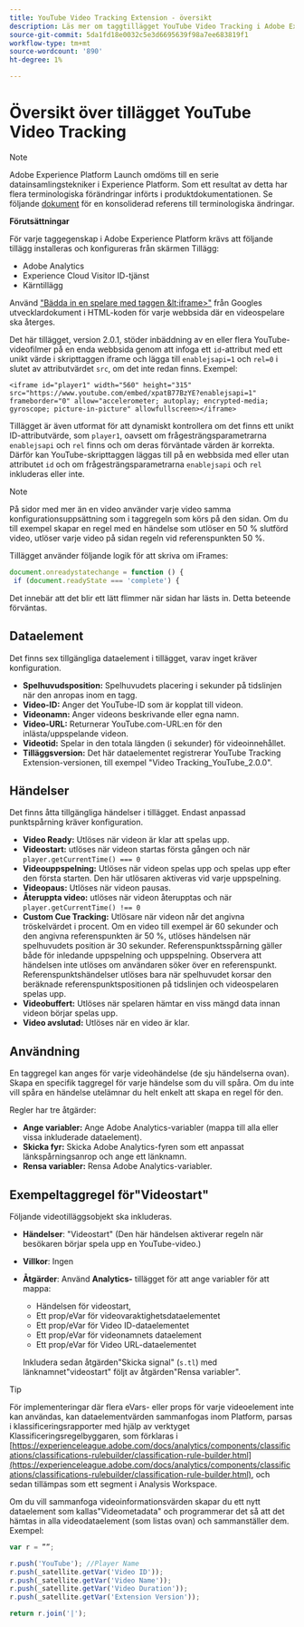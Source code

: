 ```yaml
---
title: YouTube Video Tracking Extension - översikt
description: Läs mer om taggtillägget YouTube Video Tracking i Adobe Experience Platform.
source-git-commit: 5da1fd18e0032c5e3d6695639f98a7ee683819f1
workflow-type: tm+mt
source-wordcount: '890'
ht-degree: 1%

---
```


# Översikt över tillägget YouTube Video Tracking

>[!NOTE]
>
>Adobe Experience Platform Launch omdöms till en serie datainsamlingstekniker i Experience Platform. Som ett resultat av detta har flera terminologiska förändringar införts i produktdokumentationen. Se följande [dokument](../../../term-updates.md) för en konsoliderad referens till terminologiska ändringar.

**Förutsättningar**

För varje taggegenskap i Adobe Experience Platform krävs att följande tillägg installeras och konfigureras från skärmen Tillägg:

* Adobe Analytics
* Experience Cloud Visitor ID-tjänst
* Kärntillägg

Använd [&quot;Bädda in en spelare med taggen \&lt;iframe\>&quot;](https://developers.google.com/youtube/player_parameters#Manual_IFrame_Embeds) från Googles utvecklardokument i HTML-koden för varje webbsida där en videospelare ska återges.

Det här tillägget, version 2.0.1, stöder inbäddning av en eller flera YouTube-videofilmer på en enda webbsida genom att infoga ett `id`-attribut med ett unikt värde i skripttaggen iframe och lägga till `enablejsapi=1` och `rel=0` i slutet av attributvärdet `src`, om det inte redan finns. Exempel:

`<iframe id="player1" width="560" height="315" src="https://www.youtube.com/embed/xpatB77BzYE?enablejsapi=1" frameborder="0" allow="accelerometer; autoplay; encrypted-media; gyroscope; picture-in-picture" allowfullscreen></iframe>`

Tillägget är även utformat för att dynamiskt kontrollera om det finns ett unikt ID-attributvärde, som `player1`, oavsett om frågesträngsparametrarna `enablejsapi` och `rel` finns och om deras förväntade värden är korrekta. Därför kan YouTube-skripttaggen läggas till på en webbsida med eller utan attributet `id` och om frågesträngsparametrarna `enablejsapi` och `rel` inkluderas eller inte.

>[!NOTE]
>
>På sidor med mer än en video använder varje video samma konfigurationsuppsättning som i taggregeln som körs på den sidan. Om du till exempel skapar en regel med en händelse som utlöser en 50 % slutförd video, utlöser varje video på sidan regeln vid referenspunkten 50 %.

Tillägget använder följande logik för att skriva om iFrames:

```javascript
document.onreadystatechange = function () {
 if (document.readyState === 'complete') {
```

Det innebär att det blir ett lätt flimmer när sidan har lästs in. Detta beteende förväntas.

## Dataelement

Det finns sex tillgängliga dataelement i tillägget, varav inget kräver konfiguration.

* **Spelhuvudsposition:** Spelhuvudets placering i sekunder på tidslinjen när den anropas inom en tagg.
* **Video-ID:** Anger det YouTube-ID som är kopplat till videon.
* **Videonamn:** Anger videons beskrivande eller egna namn.
* **Video-URL:** Returnerar YouTube.com-URL:en för den inlästa/uppspelande videon.
* **Videotid:** Spelar in den totala längden (i sekunder) för videoinnehållet.
* **Tilläggsversion:** Det här dataelementet registrerar YouTube Tracking Extension-versionen, till exempel &quot;Video Tracking_YouTube_2.0.0&quot;.

## Händelser

Det finns åtta tillgängliga händelser i tillägget. Endast anpassad punktspårning kräver konfiguration.

* **Video Ready:** Utlöses när videon är klar att spelas upp.
* **Videostart:** utlöses när videon startas första gången och när  `player.getCurrentTime() === 0`
* **Videouppspelning:** Utlöses när videon spelas upp och spelas upp efter den första starten. Den här utlösaren aktiveras vid varje uppspelning.
* **Videopaus:** Utlöses när videon pausas.
* **Återuppta video:** utlöses när videon återupptas och när  `player.getCurrentTime() !== 0`
* **Custom Cue Tracking:** Utlösare när videon når det angivna tröskelvärdet i procent. Om en video till exempel är 60 sekunder och den angivna referenspunkten är 50 %, utlöses händelsen när spelhuvudets position är 30 sekunder. Referenspunktsspårning gäller både för inledande uppspelning och uppspelning. Observera att händelsen inte utlöses om användaren söker över en referenspunkt. Referenspunktshändelser utlöses bara när spelhuvudet korsar den beräknade referenspunktspositionen på tidslinjen och videospelaren spelas upp.
* **Videobuffert:** Utlöses när spelaren hämtar en viss mängd data innan videon börjar spelas upp.
* **Video avslutad:** Utlöses när en video är klar.

## Användning

En taggregel kan anges för varje videohändelse (de sju händelserna ovan). Skapa en specifik taggregel för varje händelse som du vill spåra. Om du inte vill spåra en händelse utelämnar du helt enkelt att skapa en regel för den.

Regler har tre åtgärder:

* **Ange variabler:** Ange Adobe Analytics-variabler (mappa till alla eller vissa inkluderade dataelement).
* **Skicka fyr:** Skicka Adobe Analytics-fyren som ett anpassat länkspårningsanrop och ange ett länknamn.
* **Rensa variabler:** Rensa Adobe Analytics-variabler.

## Exempeltaggregel för&quot;Videostart&quot;

Följande videotilläggsobjekt ska inkluderas.

* **Händelser**: &quot;Videostart&quot; (Den här händelsen aktiverar regeln när besökaren börjar spela upp en YouTube-video.)

* **Villkor**: Ingen

* **Åtgärder**: Använd  **Analytics-** tillägget för att ange variabler för att mappa:

   * Händelsen för videostart,
   * Ett prop/eVar för videovaraktighetsdataelementet
   * Ett prop/eVar för Video ID-dataelementet
   * Ett prop/eVar för videonamnets dataelement
   * Ett prop/eVar för Video URL-dataelementet

   Inkludera sedan åtgärden&quot;Skicka signal&quot; (`s.tl`) med länknamnet&quot;videostart&quot; följt av åtgärden&quot;Rensa variabler&quot;.

>[!TIP]
> 
>För implementeringar där flera eVars- eller props för varje videoelement inte kan användas, kan dataelementvärden sammanfogas inom Platform, parsas i klassificeringsrapporter med hjälp av verktyget Klassificeringsregelbyggaren, som förklaras i [https://experienceleague.adobe.com/docs/analytics/components/classifications/classifications-rulebuilder/classification-rule-builder.html](https://experienceleague.adobe.com/docs/analytics/components/classifications/classifications-rulebuilder/classification-rule-builder.html), och sedan tillämpas som ett segment i Analysis Workspace.

Om du vill sammanfoga videoinformationsvärden skapar du ett nytt dataelement som kallas&quot;Videometadata&quot; och programmerar det så att det hämtas in alla videodataelement (som listas ovan) och sammanställer dem. Exempel:

```javascript
var r = ””;

r.push('YouTube'); //Player Name
r.push(_satellite.getVar('Video ID'));
r.push(_satellite.getVar('Video Name'));
r.push(_satellite.getVar('Video Duration'));
r.push(_satellite.getVar('Extension Version'));

return r.join('|');
```
